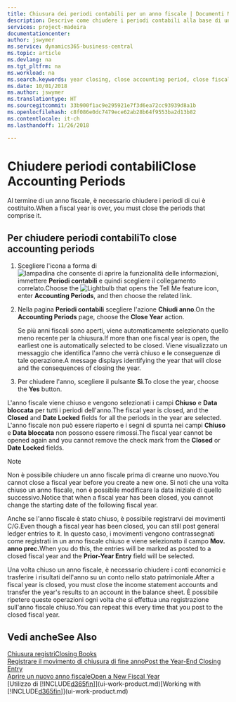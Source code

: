 ```yaml
---
title: Chiusura dei periodi contabili per un anno fiscale | Documenti Microsoft
description: Descrive come chiudere i periodi contabili alla base di un anno fiscale.
services: project-madeira
documentationcenter: 
author: jswymer
ms.service: dynamics365-business-central
ms.topic: article
ms.devlang: na
ms.tgt_pltfrm: na
ms.workload: na
ms.search.keywords: year closing, close accounting period, close fiscal year, bank account detailed trial balance
ms.date: 10/01/2018
ms.author: jswymer
ms.translationtype: HT
ms.sourcegitcommit: 33b900f1ac9e295921e7f3d6ea72cc93939d8a1b
ms.openlocfilehash: c8f086e0dc7479ece62ab28b64f9553ba2d13b82
ms.contentlocale: it-ch
ms.lasthandoff: 11/26/2018

---
```

# <a name="close-accounting-periods"></a><span data-ttu-id="0bfcb-103">Chiudere periodi contabili</span><span class="sxs-lookup"><span data-stu-id="0bfcb-103">Close Accounting Periods</span></span>
<span data-ttu-id="0bfcb-104">Al termine di un anno fiscale, è necessario chiudere i periodi di cui è costituito.</span><span class="sxs-lookup"><span data-stu-id="0bfcb-104">When a fiscal year is over, you must close the periods that comprise it.</span></span>

## <a name="to-close-accounting-periods"></a><span data-ttu-id="0bfcb-105">Per chiudere periodi contabili</span><span class="sxs-lookup"><span data-stu-id="0bfcb-105">To close accounting periods</span></span>
1. <span data-ttu-id="0bfcb-106">Scegliere l'icona a forma di ![lampadina che consente di aprire la funzionalità delle informazioni](media/ui-search/search_small.png "Informazioni sull'operazione che si desidera eseguire"), immettere **Periodi contabili** e quindi scegliere il collegamento correlato.</span><span class="sxs-lookup"><span data-stu-id="0bfcb-106">Choose the ![Lightbulb that opens the Tell Me feature](media/ui-search/search_small.png "Tell me what you want to do") icon, enter **Accounting Periods**, and then choose the related link.</span></span>
2. <span data-ttu-id="0bfcb-107">Nella pagina **Periodi contabili** scegliere l'azione **Chiudi anno**.</span><span class="sxs-lookup"><span data-stu-id="0bfcb-107">On the **Accounting Periods** page, choose the **Close Year** action.</span></span>

    <span data-ttu-id="0bfcb-108">Se più anni fiscali sono aperti, viene automaticamente selezionato quello meno recente per la chiusura.</span><span class="sxs-lookup"><span data-stu-id="0bfcb-108">If more than one fiscal year is open, the earliest one is automatically selected to be closed.</span></span> <span data-ttu-id="0bfcb-109">Viene visualizzato un messaggio che identifica l'anno che verrà chiuso e le conseguenze di tale operazione.</span><span class="sxs-lookup"><span data-stu-id="0bfcb-109">A message displays identifying the year that will close and the consequences of closing the year.</span></span>
3. <span data-ttu-id="0bfcb-110">Per chiudere l'anno, scegliere il pulsante **Sì**.</span><span class="sxs-lookup"><span data-stu-id="0bfcb-110">To close the year, choose the **Yes** button.</span></span>

<span data-ttu-id="0bfcb-111">L'anno fiscale viene chiuso e vengono selezionati i campi **Chiuso** e **Data bloccata** per tutti i periodi dell'anno.</span><span class="sxs-lookup"><span data-stu-id="0bfcb-111">The fiscal year is closed, and the **Closed** and **Date Locked** fields for all the periods in the year are selected.</span></span> <span data-ttu-id="0bfcb-112">L'anno fiscale non può essere riaperto e i segni di spunta nei campi **Chiuso** e **Data bloccata** non possono essere rimossi.</span><span class="sxs-lookup"><span data-stu-id="0bfcb-112">The fiscal year cannot be opened again and you cannot remove the check mark from the **Closed** or **Date Locked** fields.</span></span>

> [!NOTE]  
>   <span data-ttu-id="0bfcb-113">Non è possibile chiudere un anno fiscale prima di crearne uno nuovo.</span><span class="sxs-lookup"><span data-stu-id="0bfcb-113">You cannot close a fiscal year before you create a new one.</span></span> <span data-ttu-id="0bfcb-114">Si noti che una volta chiuso un anno fiscale, non è possibile modificare la data iniziale di quello successivo.</span><span class="sxs-lookup"><span data-stu-id="0bfcb-114">Notice that when a fiscal year has been closed, you cannot change the starting date of the following fiscal year.</span></span>

<span data-ttu-id="0bfcb-115">Anche se l'anno fiscale è stato chiuso, è possibile registrarvi dei movimenti C/G.</span><span class="sxs-lookup"><span data-stu-id="0bfcb-115">Even though a fiscal year has been closed, you can still post general ledger entries to it.</span></span> <span data-ttu-id="0bfcb-116">In questo caso, i movimenti vengono contrassegnati come registrati in un anno fiscale chiuso e viene selezionato il campo **Mov. anno prec.**</span><span class="sxs-lookup"><span data-stu-id="0bfcb-116">When you do this, the entries will be marked as posted to a closed fiscal year and the **Prior-Year Entry** field will be selected.</span></span>

<span data-ttu-id="0bfcb-117">Una volta chiuso un anno fiscale, è necessario chiudere i conti economici e trasferire i risultati dell'anno su un conto nello stato patrimoniale.</span><span class="sxs-lookup"><span data-stu-id="0bfcb-117">After a fiscal year is closed, you must close the income statement accounts and transfer the year's results to an account in the balance sheet.</span></span> <span data-ttu-id="0bfcb-118">È possibile ripetere queste operazioni ogni volta che si effettua una registrazione sull'anno fiscale chiuso.</span><span class="sxs-lookup"><span data-stu-id="0bfcb-118">You can repeat this every time that you post to the closed fiscal year.</span></span>

## <a name="see-also"></a><span data-ttu-id="0bfcb-119">Vedi anche</span><span class="sxs-lookup"><span data-stu-id="0bfcb-119">See Also</span></span>
[<span data-ttu-id="0bfcb-120">Chiusura registri</span><span class="sxs-lookup"><span data-stu-id="0bfcb-120">Closing Books</span></span>](year-close-books.md)  
[<span data-ttu-id="0bfcb-121">Registrare il movimento di chiusura di fine anno</span><span class="sxs-lookup"><span data-stu-id="0bfcb-121">Post the Year-End Closing Entry</span></span>](year-how-post-year-end-close-entry.md)  
[<span data-ttu-id="0bfcb-122">Aprire un nuovo anno fiscale</span><span class="sxs-lookup"><span data-stu-id="0bfcb-122">Open a New Fiscal Year</span></span>](finance-how-open-new-fiscal-year.md)  
<span data-ttu-id="0bfcb-123">[Utilizzo di [!INCLUDE[d365fin](includes/d365fin_md.md)]](ui-work-product.md)</span><span class="sxs-lookup"><span data-stu-id="0bfcb-123">[Working with [!INCLUDE[d365fin](includes/d365fin_md.md)]](ui-work-product.md)</span></span>


